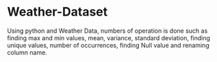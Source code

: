 # Weather-Dataset
Using python and Weather Data, numbers of operation is done such as finding max and min values, mean, variance, standard deviation, finding unique values, number of occurrences, finding Null value and renaming column name.
